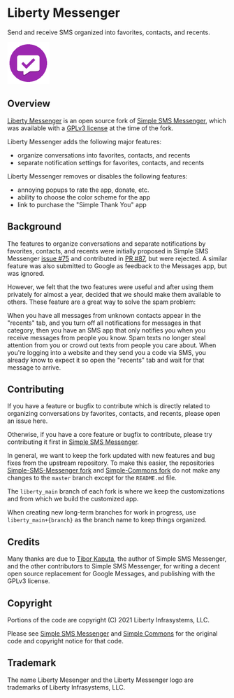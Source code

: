 # Liberty Messenger

Send and receive SMS organized into favorites, contacts, and recents.

<img alt="Logo" src="app_icon_96x96.png" width="96"/>

## Overview

[Liberty Messenger](https://github.com/libertyio/Simple-SMS-Messenger) is an open source fork of [Simple SMS Messenger](https://github.com/SimpleMobileTools/Simple-SMS-Messenger), which was available with a [GPLv3 license](https://www.gnu.org/licenses/gpl-3.0.html) at the time of the
fork.

Liberty Messenger adds the following major features:

* organize conversations into favorites, contacts, and recents
* separate notification settings for favorites, contacts, and recents

Liberty Messenger removes or disables the following features:

* annoying popups to rate the app, donate, etc.
* ability to choose the color scheme for the app
* link to purchase the "Simple Thank You" app

## Background

The features to organize conversations and separate notifications by favorites, contacts,
and recents were initially proposed in Simple SMS Messenger [issue #75](https://github.com/SimpleMobileTools/Simple-SMS-Messenger/issues/75)
and contributed in [PR #87](https://github.com/SimpleMobileTools/Simple-SMS-Messenger/pull/87),
but were rejected. A similar feature was also submitted to Google as feedback to the Messages
app, but was ignored.

However, we felt that the two features were useful and after using them privately for
almost a year, decided that we should make them available to others. These feature are
a great way to solve the spam problem:

When you have all messages from unknown contacts appear in the "recents" tab, and you turn off
all notifications for messages in that category, then you have an SMS app that only notifies you
when you receive messages from people you know. Spam texts no longer steal attention from you
or crowd out texts from people you care about. When you're logging into a website and they send
you a code via SMS, you already know to expect it so open the "recents" tab and wait for that
message to arrive.

## Contributing

If you have a feature or bugfix to contribute which is directly related to organizing conversations
by favorites, contacts, and recents, please open an issue here.

Otherwise, if you have a core feature or bugfix to contribute, please try contributing it first in
[Simple SMS Messenger](https://github.com/SimpleMobileTools/Simple-SMS-Messenger).

In general, we want to keep the fork updated with new features and bug fixes from the upstream
repository. To make this easier, the repositories [Simple-SMS-Messenger fork](https://github.com/libertyio/Simple-SMS-Messenger)
and [Simple-Commons fork](https://github.com/libertyio/Simple-Commons) do not make any changes to the `master` branch
except for the `README.md` file.

The `liberty_main` branch of each fork is where we keep the customizations and from which we build the customized app.

When creating new long-term branches for work in progress, use `liberty_main+{branch}` as the branch name
to keep things organized.

## Credits

Many thanks are due to [Tibor Kaputa](https://github.com/tibbi), the author of Simple SMS Messenger,
and the other contributors to Simple SMS Messenger,
for writing a decent open source replacement for Google Messages, and publishing with the GPLv3 license.

## Copyright

Portions of the code are copyright (C) 2021 Liberty Infrasystems, LLC.

Please see [Simple SMS Messenger](https://github.com/SimpleMobileTools/Simple-SMS-Messenger) and
[Simple Commons](https://github.com/SimpleMobileTools/Simple-Commons) for the original
code and copyright notice for that code.

## Trademark

The name Liberty Mesenger and the Liberty Messenger logo are trademarks of Liberty Infrasystems, LLC.
